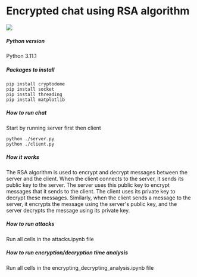 # Encrypted chat using RSA algorithm

![](https://github.com/SarahElzayat/RSA-Secure-Chat/tree/master/logo.png?raw=true)

##### Python version

Python 3.11.1

##### Packages to install

```
pip install cryptodome
pip install socket
pip install threading 
pip install matplotlib
```

##### How to run chat

Start by running server first then client

```
python ./server.py
python ./client.py
```

##### How it works

The RSA algorithm is used to encrypt and decrypt messages between the server and the client. When the client connects to the server, it sends its public key to the server. The server uses this public key to encrypt messages that it sends to the client. The client uses its private key to decrypt these messages. Similarly, when the client sends a message to the server, it encrypts the message using the server's public key, and the server decrypts the message using its private key.

##### How to run attacks

Run all cells in the attacks.ipynb file

##### How to run encryption/decryption time analysis

Run all cells in the encrypting_decrypting_analysis.ipynb file
